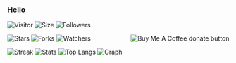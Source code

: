 ### Hello
![Visitor](https://visitor-badge.laobi.icu/badge?page_id=riagie.riagie)
![Size](https://img.shields.io/github/repo-size/riagie/REPOSITORY?style=plastic)
![Followers](https://img.shields.io/github/followers/riagie?style=plastic)

<span class="badge-buymeacoffee">
<a href="https://saweria.co/IntroScript" title="Donate to this project using Buy Me A Coffee">
    <img align="right" src="https://img.shields.io/badge/buy%20me%20a%20coffee-donate-yellow.svg" alt="Buy Me A Coffee donate button" />
</a>
</span>

![Stars](https://img.shields.io/github/stars/riagie/REPOSITORY?style=social) 
![Forks](https://img.shields.io/github/forks/riagie/REPOSITORY?style=social) 
![Watchers](https://img.shields.io/github/watchers/riagie/REPOSITORY?style=social) 

![Streak](https://github-readme-streak-stats.herokuapp.com/?user=riagie&count_private=true&show_icons=true&hide=contribs&width=396)
![Stats](https://github-readme-stats.vercel.app/api?username=riagie&show_icons=true&hide_border=true)
![Top Langs](https://github-readme-stats.vercel.app/api/top-langs/?username=riagie&layout=compact&hide_border=true)
![Graph](https://activity-graph.herokuapp.com/graph?username=riagie&theme=react-dark&bg_color=20232a&hide_border=true)
